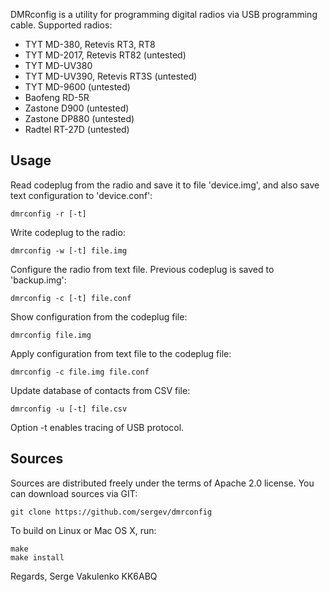 
DMRconfig is a utility for programming digital radios via USB programming cable.
Supported radios:

 * TYT MD-380, Retevis RT3, RT8
 * TYT MD-2017, Retevis RT82 (untested)
 * TYT MD-UV380
 * TYT MD-UV390, Retevis RT3S (untested)
 * TYT MD-9600 (untested)
 * Baofeng RD-5R
 * Zastone D900 (untested)
 * Zastone DP880 (untested)
 * Radtel RT-27D (untested)

## Usage

Read codeplug from the radio and save it to file 'device.img',
and also save text configuration to 'device.conf':

    dmrconfig -r [-t]

Write codeplug to the radio:

    dmrconfig -w [-t] file.img

Configure the radio from text file.
Previous codeplug is saved to 'backup.img':

    dmrconfig -c [-t] file.conf

Show configuration from the codeplug file:

    dmrconfig file.img

Apply configuration from text file to the codeplug file:

    dmrconfig -c file.img file.conf

Update database of contacts from CSV file:

    dmrconfig -u [-t] file.csv

Option -t enables tracing of USB protocol.


## Sources

Sources are distributed freely under the terms of Apache 2.0 license.
You can download sources via GIT:

    git clone https://github.com/sergev/dmrconfig


To build on Linux or Mac OS X, run:

    make
    make install


Regards,
Serge Vakulenko
KK6ABQ
